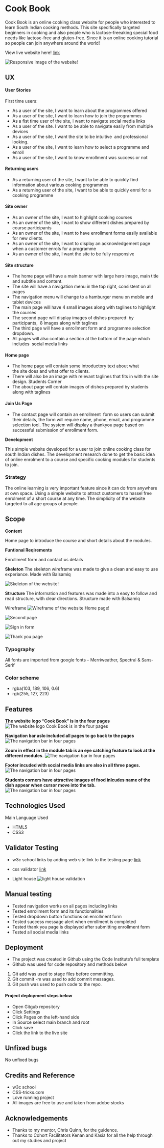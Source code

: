 # Cook Book
Cook Book is an online cooking class website for people who interested to learn South Indian cooking methods. This site specifically targeted beginners in cooking and also people who is lactose-freeaking special food needs like lactose-free and gluten-free. Since it is an online cooking tutorial so people can join anywhere around the world!


View live website here! <a href="https://minumthomas.github.io/CookBook/">link</a>

![Responsive image of the website!](/assets/image/responsive%20image%20readme.png "responsive image of the website")
## UX

#### User Stories
First time users:
- As a user of the site, I want to learn about the programmes offered 
- As a user of the site, I want to learn how to join the programmes 
- As a fist time user of the site, I want to navigate social media links 
- As a user of the site. I want to be able to navigate easily from multiple devices 
- As a user of the site, I want the site to be intuitive  and professional looking.
- As a user of the site, I want to learn how to select a programme and enroll 
- As a user of the site, I want to know enrollment was success or not 

#### Returning users

- As a returning user of the site, I want to be able to quickly find information about various cooking programmes 
- As a returning user of the site, I want to be able to quickly enrol for a cooking programme 

#### Site owner

- As an owner of the site, I want to highlight cooking courses  
- As an owner of the site, I want to show different dishes prepared by course participants
- As an owner of the site, I want to have enrollment forms easily available for new clients.
- As an owner of the site, I want to display an acknowledgement page when a customer enrols for a programme 
- As an owner of the site, I want the site to be fully responsive 
 
#### Site structure

- The home page will have a main banner with large hero image, main title and subtitle and content. 
- The site will have a navigation menu in the top right, consistent on all pages
- The navigation menu will change to a hamburger menu on mobile and tablet devices 
- The main page will have 4 small images along with taglines to highlight the courses 
- The second page will display images of dishes prepared  by participants,  8 images along with taglines 
- The third page will have a enrollment form and programme selection dropdown. 
 
- All pages will also contain a section at the bottom of the page which includes  social media links
#### Home page
- The home page will contain some introductory text about what the site does and what offer to clients.
 
- There will also be an image with relevant taglines that fits in with the site design.
Students Corner
- The about page will contain images of dishes prepared by students along with taglines
#### Join Us Page
- The contact page will contain an enrollment  form so users can submit their details, the form will require name, phone, email, and programme selection tool. The system will display a thankyou page based on successful submission of enrollment form.



**Development**

This simple website developed for a user to join online cooking class for south Indian dishes. The development research done to get the basic idea of online enrolment to a course and specific cooking modules for students to join.

### Strategy
The online learning is very important feature since it can do from anywhere at own space. Using a simple website to attract customers to hassel free enrolment of a short course at any time. The simplicity of the website targeted to all age groups of people.


## Scope

__Content__

Home page to introduce the course and short details about the modules. 

__Funtional Reqirements__

Enrollment form and contact us details


**Skeleton**
The skeleton wireframe was made to give a clean and easy to use experiance.
Made with Balsamiq

![Skeleton of the website!](/assets/image/skeleton.png)


**Structure**
The information and features was made into a easy to follow and read structure, with clear directions.
Structure made with Balsamiq

Wireframe 
![Wireframe of the website Home page!](/assets/image/Home%20Page.png  "wireframe of home page")

![Second page](/assets/image/Students%20Corner.png "wireframe of food image page")

![Sign in form](/assets/image/Form%20.png  "wireframe of home page")

![Thank you page](/assets/image/Thankyou%20Page.png "wireframe of home page")




### Typography

All fonts are imported from google fonts – Merriweather, Spectral & Sans- Serif
 



### Color scheme

- rgba(103, 189, 106, 0.6)
- rgb(255, 127, 223)

## Features

**The website logo “Cook Book” is in the four pages**
![The website logo Cook Book is in the four pages](/assets/image/logo%20and%20nav%20bar.png "image of home page")

**Navigation bar aslo included all pages to go back to the pages**
![The navigation bar in four pages](/assets/image/nav%20bar.png "image of navigation page")

**Zoom in effect in the module tab is an eye catching feature to look at the different modules.**
![The navigation bar in four pages](/assets/image/formP.png "image of form page")

**Footer incuded with social media links are also in all three pages.** 
![The navigation bar in four pages](/assets/image/footer.png "image of social media links")

**Students corners have attractive images of food inlcudes name of the dish appear when cursor move into the tab.**
![The navigation bar in four pages](/assets/image/thanksP.png "image of thank you page")



## Technologies Used

Main Language Used
- HTML5
- CSS3

## Validator Testing

- w3c school links by adding web site link to the testing page
<a href="https://validator.w3.org/nu/?doc=https%3A%2F%2Fminumthomas.github.io%2FCookBook%2Fjoinus.html">link</a>

- css validator
<a href="https://jigsaw.w3.org/css-validator/validator?uri=https%3A%2F%2Fminumthomas.github.io%2FCookBook%2Fassets%2Fcss%2Fstyle.css&profile=css3svg&usermedium=all&warning=1&vextwarning=&lang=en">link</a>

- Light house
![light house validation](/assets/image/lighthouse.png "image of light house validator")

## Manual testing
- Tested navigation works on all pages including links 
- Tested enrollment form and its functionalities 
- Tested dropdown button functions on enrollment form 
- Tested success message alert when enrollment is completed 
- Tested thank you page is displayed after submitting enrollment form 
- Tested all social media links 


## Deployment
- The project was created in Github using the Code Institute’s full template
- Github was used for code repository and methods below 
1. Git add was used to stage files before committing.
2. Git commit -m was used to add commit messages.
3. Git push was used to push code to the repo.
 
#### Project deployment steps below

- Open Gitgub repository
- Click Settings
- Click Pages on the left-hand side
- In Source select main branch and root
- Click save
- Click the link to the live site

## Unfixed bugs
No unfixed bugs

## Credits and Reference

- w3c school 
- CSS-tricks.com
- Love running project 
- All images are free to use and taken from adobe stocks


## Acknowledgements

- Thanks to my mentor, Chris Quinn, for the guidence.
- Thanks to Cohort Facilitators Kenan and Kasia for all the help through out my studies and project
